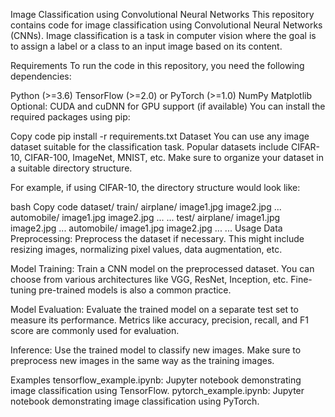 Image Classification using Convolutional Neural Networks
This repository contains code for image classification using Convolutional Neural Networks (CNNs). Image classification is a task in computer vision where the goal is to assign a label or a class to an input image based on its content.

Requirements
To run the code in this repository, you need the following dependencies:

Python (>=3.6)
TensorFlow (>=2.0) or PyTorch (>=1.0)
NumPy
Matplotlib
Optional: CUDA and cuDNN for GPU support (if available)
You can install the required packages using pip:

Copy code
pip install -r requirements.txt
Dataset
You can use any image dataset suitable for the classification task. Popular datasets include CIFAR-10, CIFAR-100, ImageNet, MNIST, etc. Make sure to organize your dataset in a suitable directory structure.

For example, if using CIFAR-10, the directory structure would look like:

bash
Copy code
dataset/
    train/
        airplane/
            image1.jpg
            image2.jpg
            ...
        automobile/
            image1.jpg
            image2.jpg
            ...
        ...
    test/
        airplane/
            image1.jpg
            image2.jpg
            ...
        automobile/
            image1.jpg
            image2.jpg
            ...
        ...
Usage
Data Preprocessing: Preprocess the dataset if necessary. This might include resizing images, normalizing pixel values, data augmentation, etc.

Model Training: Train a CNN model on the preprocessed dataset. You can choose from various architectures like VGG, ResNet, Inception, etc. Fine-tuning pre-trained models is also a common practice.

Model Evaluation: Evaluate the trained model on a separate test set to measure its performance. Metrics like accuracy, precision, recall, and F1 score are commonly used for evaluation.

Inference: Use the trained model to classify new images. Make sure to preprocess new images in the same way as the training images.

Examples
tensorflow_example.ipynb: Jupyter notebook demonstrating image classification using TensorFlow.
pytorch_example.ipynb: Jupyter notebook demonstrating image classification using PyTorch.
